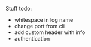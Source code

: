 Stuff todo:

- whitespace in log name
- change port from cli
- add custom header with info
- authentication
